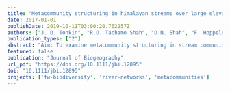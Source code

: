 ```yaml
---
title: "Metacommunity structuring in himalayan streams over large elevational gradients: The role of dispersal routes and niche characteristics"
date: 2017-01-01
publishDate: 2019-10-11T03:00:20.762257Z
authors: ["J. D. Tonkin", "R.D. Tachamo Shah", "D.N. Shah", "F. Hoppeler", "S.C. Jähnig", "S.U. Pauls"]
publication_types: ["2"]
abstract: "Aim: To examine metacommunity structuring in stream communities over large elevational gradients by disentangling physical and environmental structuring and the importance of different dispersal routes and niche characteristics. Location: Headwater streams in three catchments in the Hindu-Kush Himalaya of central and eastern Nepal. Methods: We explored metacommunity structuring of stream invertebrates (including deconstructed assemblages by niche position and breadth) using a combination of approaches, including the elements of metacommunity structure and distance-decay relationships. We compared the importance of dispersal routes, elevation and local environmental conditions through five distance matrices: Euclidean, topographic, river network, elevational and environmental. Results: Communities were structured along the elevational gradient with clear turnover apparent in two catchments, with Clementsian (compartmentalized) and Gleasonian (individualistic) distributions. Local environment played a minor role, and the selected distance matrices (i.e. elevation, three physical distances and environment) varied between catchments and niche groups. Contrary to expectation, specialists were more spatially than environmentally controlled, potentially reflecting dispersal limitation. Main conclusions: In these physically dominated systems, local environment was overridden by dispersal limitation, particularly when considering specialists. Where barriers were not limiting dispersal, niche sorting along the elevational gradients represented the key structuring force. Overall, our findings reveal the importance of elevation and the spatial arrangement of sites in structuring metacommunities. We emphasize the value of considering physical structuring and spatial extent in modulating species sorting in metacommunities."
featured: false
publication: "Journal of Biogeography"
url_pdf: "https://doi.org/10.1111/jbi.12895"
doi: "10.1111/jbi.12895"
projects: ['fw-biodiversity', 'river-networks', 'metacommunities']
---
```


